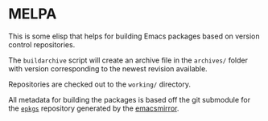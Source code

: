 # MELPA

This is some elisp that helps for building Emacs packages based on
version control
repositories.

The `buildarchive` script will create an archive file in the
`archives/` folder with version corresponding to the newest revision
available.

Repositories are checked out to the `working/` directory.  

All metadata for building the packages is based off the git submodule
for the [`epkgs`][epkgs] repository generated by the
[emacsmirror][emacsmirror].

[emacsmirror]: https://github.com/emacsmirror/
[epkgs]: https://github.com/emacsmirror/epkgs


